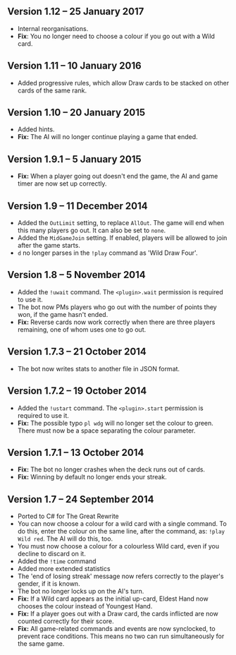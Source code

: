 Version 1.12 – 25 January 2017
------------------------------

* Internal reorganisations.
* **Fix**: You no longer need to choose a colour if you go out with a Wild card.

Version 1.11 – 10 January 2016
------------------------------

* Added progressive rules, which allow Draw cards to be stacked on other cards of the same rank.

Version 1.10 – 20 January 2015
------------------------------

* Added hints.
* **Fix:** The AI will no longer continue playing a game that ended.

Version 1.9.1 – 5 January 2015
------------------------------

* **Fix:** When a player going out doesn't end the game, the AI and game timer are now set up correctly.

Version 1.9 – 11 December 2014
-----------------------------

* Added the `OutLimit` setting, to replace `AllOut`. The game will end when this many players go out. It can also be set to `none`.
* Added the `MidGameJoin` setting. If enabled, players will be allowed to join after the game starts.
* `d` no longer parses in the `!play` command as 'Wild Draw Four'.

Version 1.8 – 5 November 2014
-----------------------------

* Added the `!uwait` command. The `<plugin>.wait` permission is required to use it.
* The bot now PMs players who go out with the number of points they won, if the game hasn't ended.
* **Fix:** Reverse cards now work correctly when there are three players remaining, one of whom uses one to go out.

Version 1.7.3 – 21 October 2014
-------------------------------

* The bot now writes stats to another file in JSON format.

Version 1.7.2 – 19 October 2014
-------------------------------

* Added the `!ustart` command. The `<plugin>.start` permission is required to use it.
* **Fix:** The possible typo `pl wdg` will no longer set the colour to green. There must now be a space separating the colour parameter.

Version 1.7.1 – 13 October 2014
-------------------------------

* **Fix:** The bot no longer crashes when the deck runs out of cards.
* **Fix:** Winning by default no longer ends your streak.

Version 1.7 – 24 September 2014
-------------------------------

* Ported to C# for The Great Rewrite
* You can now choose a colour for a wild card with a single command. To do this, enter the colour on the same line, after the command, as: `!play Wild red`. The AI will do this, too.
* You must now choose a colour for a colourless Wild card, even if you decline to discard on it.
* Added the `!time` command
* Added more extended statistics
* The 'end of losing streak' message now refers correctly to the player's gender, if it is known.
* The bot no longer locks up on the AI's turn.
* **Fix:** If a Wild card appears as the initial up-card, Eldest Hand now chooses the colour instead of Youngest Hand.
* **Fix:** If a player goes out with a Draw card, the cards inflicted are now counted correctly for their score.
* **Fix:** All game-related commands and events are now synclocked, to prevent race conditions. This means no two can run simultaneously for the same game.